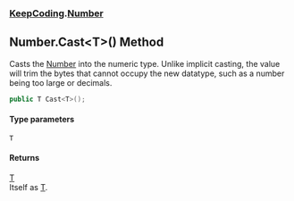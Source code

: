 ### [KeepCoding](KeepCoding.md 'KeepCoding').[Number](KeepCoding_Number.md 'KeepCoding.Number')
## Number.Cast&lt;T&gt;() Method
Casts the [Number](KeepCoding_Number.md 'KeepCoding.Number') into the numeric type. Unlike implicit casting, the value will trim the bytes that cannot occupy the new datatype, such as a number being too large or decimals.  
```csharp
public T Cast<T>();
```
#### Type parameters
<a name='KeepCoding_Number_Cast_T_()_T'></a>
`T`  
  
#### Returns
[T](KeepCoding_Number_Cast_T_().md#KeepCoding_Number_Cast_T_()_T 'KeepCoding.Number.Cast&lt;T&gt;().T')  
Itself as [T](KeepCoding_Number_Cast_T_().md#KeepCoding_Number_Cast_T_()_T 'KeepCoding.Number.Cast&lt;T&gt;().T').
